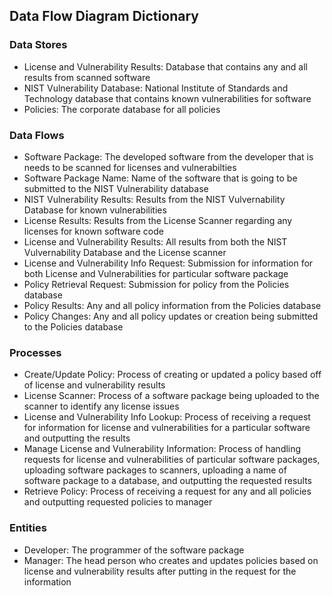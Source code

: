 ## Data Flow Diagram Dictionary

### Data Stores

  * License and Vulnerability Results: Database that contains any and all results from scanned software
  * NIST Vulnerability Database: National Institute of Standards and Technology database that contains known vulnerabilities for software
  * Policies: The corporate database for all policies
  
### Data Flows
 
  * Software Package: The developed software from the developer that is needs to be scanned for licenses and vulnerabilties
  * Software Package Name: Name of the software that is going to be submitted to the NIST Vulnerability database
  * NIST Vulnerability Results: Results from the NIST Vulvernability Database for known vulnerabilities
  * License Results: Results from the License Scanner regarding any licenses for known software code
  * License and Vulnerability Results: All results from both the NIST Vulvernability Database and the License scanner
  * License and Vulnerability Info Request: Submission for information for both License and Vulnerabilities for particular software package
  * Policy Retrieval Request: Submission for policy from the Policies database
  * Policy Results: Any and all policy information from the Policies database
  * Policy Changes: Any and all policy updates or creation being submitted to the Policies database
  
### Processes

  * Create/Update Policy: Process of creating or updated a policy based off of license and vulnerability results 
  * License Scanner: Process of a software package being uploaded to the scanner to identify any license issues
  * License and Vulnerability Info Lookup: Process of receiving a request for information for license and vulnerabilities for a particular   software and outputting the results
  * Manage License and Vulnerability Information: Process of handling requests for license and vulnerabilities of particular software          packages, uploading software packages to scanners, uploading a name of software package to a database, and outputting the requested       results
  * Retrieve Policy: Process of receiving a request for any and all policies and outputting requested policies to manager
  
### Entities

  * Developer: The programmer of the software package
  * Manager: The head person who creates and updates policies based on license and vulnerability results after putting in the request for     the information

